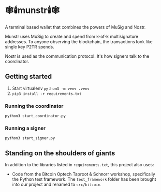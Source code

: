 # 🕸🕯munstr🕯🕸 

A terminal based wallet that combines the powers of MuSig and Nostr.

Munstr uses MuSig to create and spend from k-of-k multisignature addresses. To anyone observing the blockchain, the transactions look like single key P2TR spends.

Nostr is used as the communication protocol. It's how signers talk to the coordinator.

## Getting started

1. Start virtualenv `python3 -m venv .venv`
2. `pip3 install -r requirements.txt`

### Running the coordinator

`python3 start_coordinator.py`

### Running a signer

`python3 start_signer.py`

## Standing on the shoulders of giants

In addition to the libraries listed in `requirements.txt`, this project also uses:

- Code from the Bitcoin Optech Taproot & Schnorr workshop, specifically the Python test framework. The `test_framework` folder has been brought into our project and renamed to `src/bitcoin`.
